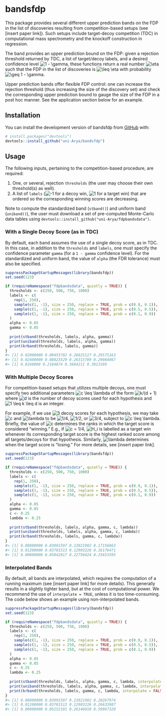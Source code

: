 
<!-- README.md is generated from README.Rmd. Please edit that file -->

# bandsfdp

<!-- badges: start -->
<!-- badges: end -->

This package provides several different upper prediction bands on the
FDP in the list of discoveries resulting from competition-based setups
(see \[insert paper link\]). Such setups include target-decoy
competition (TDC) in computational mass spectrometry and the knockoff
construction in regression.

The band provides an upper prediction bound on the FDP: given a
rejection threshold returned by TDC, a list of target/decoy labels, and
a desired confidence level
![1 - \gamma](https://latex.codecogs.com/png.image?%5Cdpi%7B110%7D&space;%5Cbg_white&space;1%20-%20%5Cgamma "1 - \gamma"),
these functions return a real number
![\eta](https://latex.codecogs.com/png.image?%5Cdpi%7B110%7D&space;%5Cbg_white&space;%5Ceta "\eta")
such that the FDP in the list of discoveries is
![\leq \eta](https://latex.codecogs.com/png.image?%5Cdpi%7B110%7D&space;%5Cbg_white&space;%5Cleq%20%5Ceta "\leq \eta")
with probability
![\geq 1 - \gamma](https://latex.codecogs.com/png.image?%5Cdpi%7B110%7D&space;%5Cbg_white&space;%5Cgeq%201%20-%20%5Cgamma "\geq 1 - \gamma").

Upper prediction bands offer flexible FDP control: one can increase the
rejection threshold (thus increasing the size of the discovery set) and
check the corresponding upper prediction bound to gauge the size of the
FDP in a post hoc manner. See the application section below for an
example.

## Installation

You can install the development version of bandsfdp from
[GitHub](https://github.com/) with:

``` r
# install.packages("devtools")
devtools::install_github("uni-Arya/bandsfdp")
```

## Usage

The following inputs, pertaining to the competition-based procedure, are
required:

1.  One, or several, rejection `thresholds` (the user may choose their
    own threshold(s) as well).
2.  A list of `labels`
    (![-1](https://latex.codecogs.com/png.image?%5Cdpi%7B110%7D&space;%5Cbg_white&space;-1 "-1")
    for a decoy win,
    ![1](https://latex.codecogs.com/png.image?%5Cdpi%7B110%7D&space;%5Cbg_white&space;1 "1")
    for a target win) that are ordered so the corresponding winning
    scores are decreasing.

Note to compute the standardized band (`stband()`) and uniform band
(`uniband()`), the user must download a set of pre-computed Monte-Carlo
data tables using `devtools::install_github("uni-Arya/fdpbandsdata")`.

### With a Single Decoy Score (as in TDC)

By default, each band assumes the use of a single decoy score, as in
TDC. In this case, in addition to the `thresholds` and `labels`, one
must specify the confidence parameter `gamma` (for a `1 - gamma`
confidence level). For the standardized and uniform band, the value of
`alpha` (the FDR tolerance) must also be specified.

``` r
suppressPackageStartupMessages(library(bandsfdp))
set.seed(123)

if (requireNamespace("fdpbandsdata", quietly = TRUE)) {
  thresholds <- c(250, 500, 750, 1000)
  labels <- c(
    rep(1, 250),
    sample(c(1, -1), size = 250, replace = TRUE, prob = c(0.9, 0.1)),
    sample(c(1, -1), size = 250, replace = TRUE, prob = c(0.5, 0.5)),
    sample(c(1, -1), size = 250, replace = TRUE, prob = c(0.1, 0.9))
  )
  alpha <- 0.05
  gamma <- 0.05
  
  print(stband(thresholds, labels, alpha, gamma))
  print(uniband(thresholds, labels, alpha, gamma))
  print(krband(thresholds, labels, gamma))
}
#> [1] 0.02000000 0.09453782 0.26825127 0.29575163
#> [1] 0.02400000 0.08823529 0.26315789 0.29084967
#> [1] 0.0160000 0.2184874 0.3684211 0.3921569
```

### With Multiple Decoy Scores

For competition-based setups that utilizes multiple decoys, one must
specify two additional parameters
![c \leq \lambda](https://latex.codecogs.com/png.image?%5Cdpi%7B110%7D&space;%5Cbg_white&space;c%20%5Cleq%20%5Clambda "c \leq \lambda")
of the form
![k/(d + 1)](https://latex.codecogs.com/png.image?%5Cdpi%7B110%7D&space;%5Cbg_white&space;k%2F%28d%20%2B%201%29 "k/(d + 1)")
where
![d](https://latex.codecogs.com/png.image?%5Cdpi%7B110%7D&space;%5Cbg_white&space;d "d")
is the number of decoy scores used for each hypothesis and
![1 \leq k \leq d](https://latex.codecogs.com/png.image?%5Cdpi%7B110%7D&space;%5Cbg_white&space;1%20%5Cleq%20k%20%5Cleq%20d "1 \leq k \leq d")
is an integer.

For example, if we use
![3](https://latex.codecogs.com/png.image?%5Cdpi%7B110%7D&space;%5Cbg_white&space;3 "3")
decoy scores for each hypothesis, we may take
![c](https://latex.codecogs.com/png.image?%5Cdpi%7B110%7D&space;%5Cbg_white&space;c "c")
and
![\lambda](https://latex.codecogs.com/png.image?%5Cdpi%7B110%7D&space;%5Cbg_white&space;%5Clambda "\lambda")
to be
![1/4](https://latex.codecogs.com/png.image?%5Cdpi%7B110%7D&space;%5Cbg_white&space;1%2F4 "1/4"),
![1/2](https://latex.codecogs.com/png.image?%5Cdpi%7B110%7D&space;%5Cbg_white&space;1%2F2 "1/2"),
or
![3/4](https://latex.codecogs.com/png.image?%5Cdpi%7B110%7D&space;%5Cbg_white&space;3%2F4 "3/4"),
subject to
![c \leq \lambda](https://latex.codecogs.com/png.image?%5Cdpi%7B110%7D&space;%5Cbg_white&space;c%20%5Cleq%20%5Clambda "c \leq \lambda").
Briefly, the value of
![c](https://latex.codecogs.com/png.image?%5Cdpi%7B110%7D&space;%5Cbg_white&space;c "c")
determines the ranks in which the target score is considered “winning.”
E.g., if
![c = 1/4](https://latex.codecogs.com/png.image?%5Cdpi%7B110%7D&space;%5Cbg_white&space;c%20%3D%201%2F4 "c = 1/4"),
![H_i](https://latex.codecogs.com/png.image?%5Cdpi%7B110%7D&space;%5Cbg_white&space;H_i "H_i")
is labelled as a target win whenever its corresponding target score is
the highest ranked score among all targets/decoys for that hypothesis.
Similarly,
![\lambda](https://latex.codecogs.com/png.image?%5Cdpi%7B110%7D&space;%5Cbg_white&space;%5Clambda "\lambda")
determines when the target score is “losing.” For more details, see
\[insert paper link\].

``` r
suppressPackageStartupMessages(library(bandsfdp))
set.seed(123)

if (requireNamespace("fdpbandsdata", quietly = TRUE)) {
  thresholds <- c(250, 500, 750, 1000)
  labels <- c(
    rep(1, 250),
    sample(c(1, -1), size = 250, replace = TRUE, prob = c(0.9, 0.1)),
    sample(c(1, -1), size = 250, replace = TRUE, prob = c(0.5, 0.5)),
    sample(c(1, -1), size = 250, replace = TRUE, prob = c(0.1, 0.9))
  )
  alpha <- 0.05
  gamma <- 0.05
  c <- 0.25
  lambda <- 0.25
  
  print(stband(thresholds, labels, alpha, gamma, c, lambda))
  print(uniband(thresholds, labels, alpha, gamma, c, lambda))
  print(krband(thresholds, labels, gamma, c, lambda))
}
#> [1] 0.00800000 0.03991597 0.13921902 0.17156863
#> [1] 0.01200000 0.03781513 0.12903226 0.16176471
#> [1] 0.00800000 0.05042017 0.22750424 0.25653595
```

### Interpolated Bands

By default, all bands are interpolated, which requires the computation
of a running maximum (see \[insert paper link\] for more details). This
generally results in a slightly tighter band, but at the cost of
computational power. We recommend the use of `interpolate = TRUE`,
unless it is too time-consuming. The code below shows an example using
non-interpolated bands.

``` r
suppressPackageStartupMessages(library(bandsfdp))
set.seed(123)

if (requireNamespace("fdpbandsdata", quietly = TRUE)) {
  thresholds <- c(250, 500, 750, 1000)
  labels <- c(
    rep(1, 250),
    sample(c(1, -1), size = 250, replace = TRUE, prob = c(0.9, 0.1)),
    sample(c(1, -1), size = 250, replace = TRUE, prob = c(0.5, 0.5)),
    sample(c(1, -1), size = 250, replace = TRUE, prob = c(0.1, 0.9))
  )
  alpha <- 0.05
  gamma <- 0.05
  c <- 0.25
  lambda <- 0.25
  
  print(stband(thresholds, labels, alpha, gamma, c, lambda, interpolate = FALSE))
  print(uniband(thresholds, labels, alpha, gamma, c, lambda, interpolate = FALSE))
  print(krband(thresholds, labels, gamma, c, lambda, interpolate = FALSE))
}
#> [1] 0.00800000 0.03991597 0.13921902 0.28267974
#> [1] 0.01200000 0.03781513 0.12903226 0.26633987
#> [1] 0.00800000 0.05252101 0.26146010 0.59967320
```
